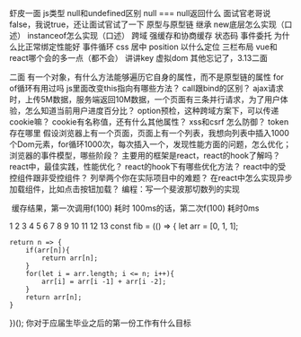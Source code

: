 虾皮一面
js类型
null和undefined区别
null === null返回什么
面试官老哥说false，我说true，还让面试官试了一下
原型与原型链
继承
new底层怎么实现（口述）
instanceof怎么实现（口述）
跨域
强缓存和协商缓存
状态码
事件委托
为什么比正常绑定性能好
事件循环
css 居中
position
以什么定位
三栏布局
vue和react哪个会的多一点（都不会）
讲讲key
虚拟dom
其他忘记了，3.13二面

二面
有一个对象，有什么方法能够遍历它自身的属性，而不是原型链的属性
for of循环有用过吗
js里面改变this指向有哪些方法？
call跟bind的区别？
ajax请求时，上传5M数据，服务端返回10M数据，一个页面有三条并行请求，为了用户体验，怎么知道当前用户进度百分比？
option预检，这种跨域方案下，可以传递cookie嘛？
cookie有名称值，还有什么其他属性？
xss和csrf
怎么防御？
token存在哪里
假设浏览器上有一个页面，页面上有一个列表，我想向列表中插入1000个Dom元素，for循环1000次，每次插入一个，发现性能方面的问题，怎么优化；
浏览器的事件模型，哪些阶段？
主要用的框架是react，react的hook了解吗？
react中，最佳实践，性能优化？
react的hook下有哪些优化方法？
react中的受控组件跟非受控组件？
列举两个你在实际项目中的难题？
在react中怎么实现异步加载组件，比如点击按钮加载？
编程：写一个斐波那切数列的实现

​ 缓存结果，第一次调用f(100) 耗时 100ms的话，第二次f(100) 耗时0ms

1
2
3
4
5
6
7
8
9
10
11
12
13
const fib = (() => {
    let arr = [0, 1, 1];
 
    return n => {
        if(arr[n]){
            return arr[n];
        }
        for(let i = arr.length; i <= n; i++){
            arr[i] = arr[i -1] + arr[i -2];
        }
        return arr[n];
    }
})();
你对于应届生毕业之后的第一份工作有什么目标